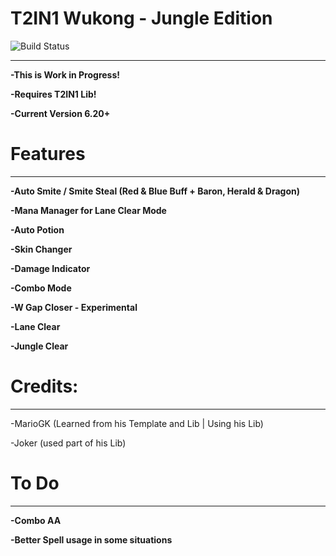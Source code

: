 # T2IN1 Wukong - Jungle Edition

![Build Status](https://camo.githubusercontent.com/cfcaf3a99103d61f387761e5fc445d9ba0203b01/68747470733a2f2f7472617669732d63692e6f72672f6477796c2f657374612e7376673f6272616e63683d6d6173746572?branch=master)

___
**-This is Work in Progress!**

**-Requires T2IN1 Lib!**

**-Current Version 6.20+**


# Features
___
**-Auto Smite / Smite Steal (Red & Blue Buff + Baron, Herald & Dragon)**

**-Mana Manager for Lane Clear Mode**

**-Auto Potion**

**-Skin Changer**

**-Damage Indicator**

**-Combo Mode**

**-W Gap Closer - Experimental**

**-Lane Clear**

**-Jungle Clear**


# Credits:
___

-MarioGK (Learned from his Template and Lib | Using his Lib)

-Joker (used part of his Lib)



# To Do
___

**-Combo AA**

**-Better Spell usage in some situations**
